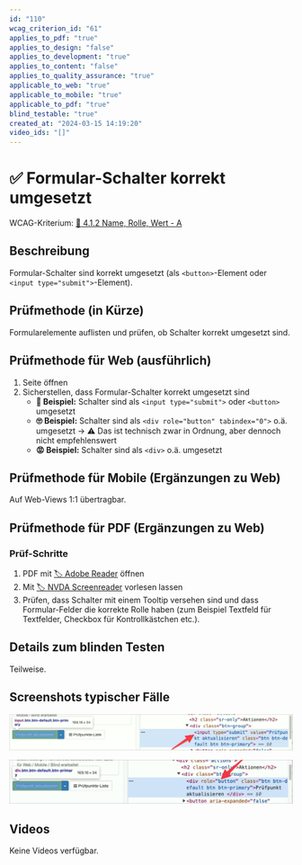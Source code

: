 ```yaml
---
id: "110"
wcag_criterion_id: "61"
applies_to_pdf: "true"
applies_to_design: "false"
applies_to_development: "true"
applies_to_content: "false"
applies_to_quality_assurance: "true"
applicable_to_web: "true"
applicable_to_mobile: "true"
applicable_to_pdf: "true"
blind_testable: "true"
created_at: "2024-03-15 14:19:20"
video_ids: "[]"
---
```


# ✅ Formular-Schalter korrekt umgesetzt

WCAG-Kriterium: [📜 4.1.2 Name, Rolle, Wert - A](..)

## Beschreibung

Formular-Schalter sind korrekt umgesetzt (als `<button>`-Element oder `<input type="submit">`-Element).

## Prüfmethode (in Kürze)

Formularelemente auflisten und prüfen, ob Schalter korrekt umgesetzt sind.

## Prüfmethode für Web (ausführlich)

1. Seite öffnen
1. Sicherstellen, dass Formular-Schalter korrekt umgesetzt sind
    - **🙂 Beispiel:** Schalter sind als `<input type="submit">` oder `<button>` umgesetzt
    - **🙄 Beispiel:** Schalter sind als `<div role="button" tabindex="0">` o.ä. umgesetzt → ⚠️ Das ist technisch zwar in Ordnung, aber dennoch nicht empfehlenswert
    - **😡 Beispiel:** Schalter sind als `<div>` o.ä. umgesetzt

## Prüfmethode für Mobile (Ergänzungen zu Web)

Auf Web-Views 1:1 übertragbar.

## Prüfmethode für PDF (Ergänzungen zu Web)

### Prüf-Schritte
1. PDF mit [🏷️ Adobe Reader](/de/tags/adobe-reader) öffnen
1. Mit [🏷️ NVDA Screenreader](/de/tags/nvda-screenreader) vorlesen lassen
1. Prüfen, dass Schalter mit einem Tooltip versehen sind und dass Formular-Felder die korrekte Rolle haben (zum Beispiel Textfeld für Textfelder, Checkbox für Kontrollkästchen etc.).

## Details zum blinden Testen

Teilweise.

## Screenshots typischer Fälle

![Ein korrekt umgesetzter Schalter](images/ein-korrekt-umgesetzter-schalter.png)

![Ein mit ARIA umgesetzter Schalter](images/ein-mit-aria-umgesetzter-schalter.png)

## Videos

Keine Videos verfügbar.
